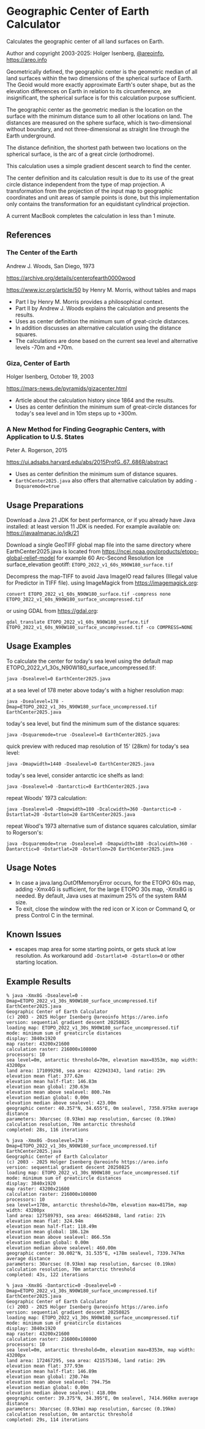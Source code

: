 # Geographic Center of Earth Calculator
Calculates the geographic center of all land surfaces on Earth.

Author and copyright 2003-2025:
Holger Isenberg, [@areoinfo](https://x.com/areoinfo), https://areo.info

Geometrically defined, the geographic center is the geometric median
of all land surfaces within the two dimensions of the spherical surface
of Earth. The Geoid would more exactly approximate Earth's outer shape,
but as the elevation differences on Earth in relation to its circumference,
are insignificant, the spherical surface is for this calculation purpose sufficient.

The geographic center as the geometric median is the location on the surface with the
minimum distance sum to all other locations on land. The distances are measured
on the sphere surface, which is two-dimensional without boundary,
and not three-dimensional as straight line through the Earth underground.

The distance definition, the shortest path between two locations
on the spherical surface, is the arc of a great circle (orthodrome).

This calculation uses a simple gradient descent search to find the center.

The center definition and its calculation result is due to its use of
the great circle distance independent from the type of map projection.
A transformation from the projection of the input map to geographic coordinates
and unit areas of sample points is done, but this implementation only contains
the transformation for an equidistant cylindrical projection.

A current MacBook completes the calculation in less than 1 minute.

## References

### The Center of the Earth
Andrew J. Woods, San Diego, 1973

https://archive.org/details/centerofearth0000wood

https://www.icr.org/article/50  by Henry M. Morris, without tables and maps

 * Part I by Henry M. Morris provides a philosophical context.
 * Part II by Andrew J. Woods explains the calculation and presents the results.
 * Uses as center definition the minimum sum of great-circle distances.
 * In addition discusses an alternative calculation using the distance squares.
 * The calculations are done based on the current sea level
  and alternative levels -70m and +70m.

### Giza, Center of Earth
Holger Isenberg, October 19, 2003

https://mars-news.de/pyramids/gizacenter.html

 * Article about the calculation history since 1864 and the results.
 * Uses as center definition the minimum sum of great-circle distances
   for today's sea level and in 10m steps up to +300m.

### A New Method for Finding Geographic Centers, with Application to U.S. States
Peter A. Rogerson, 2015

https://ui.adsabs.harvard.edu/abs/2015ProfG..67..686R/abstract

 * Uses as center definition the minimum sum of distance squares.
 * ```EarthCenter2025.java``` also offers that alternative calculation by adding ```-Dsquaremode=true```

## Usage Preparations
Download a Java 21 JDK for best performance, or if you already have Java
installed: at least version 11 JDK is needed.
For example available on: https://javaalmanac.io/jdk/21

Download a single GeoTIFF global map file into the same directory
where EarthCenter2025.java is located from
https://ncei.noaa.gov/products/etopo-global-relief-model
for example 60 Arc-Second Resolution Ice surface_elevation geotiff:
```ETOPO_2022_v1_60s_N90W180_surface.tif```

Decompress the map-TIFF to avoid Java ImageIO read failures
(Illegal value for Predictor in TIFF file).
using ImageMagick from https://imagemagick.org:
```
convert ETOPO_2022_v1_60s_N90W180_surface.tif -compress none ETOPO_2022_v1_60s_N90W180_surface_uncompressed.tif
```
or using GDAL from https://gdal.org:
```
gdal_translate ETOPO_2022_v1_60s_N90W180_surface.tif ETOPO_2022_v1_60s_N90W180_surface_uncompressed.tif -co COMPRESS=NONE
```

## Usage Examples
To calculate the center for today's sea level using the default
map ETOPO_2022_v1_30s_N90W180_surface_uncompressed.tif:
```
java -Dsealevel=0 EarthCenter2025.java
```

at a sea level of 178 meter above today's with a higher resolution map:
```
java -Dsealevel=178 -Dmap=ETOPO_2022_v1_30s_N90W180_surface_uncompressed.tif EarthCenter2025.java
```

today's sea level, but find the minimum sum of the distance squares:
```
java -Dsquaremode=true -Dsealevel=0 EarthCenter2025.java
```

quick preview with reduced map resolution of 15' (28km) for today's sea level:
```
java -Dmapwidth=1440 -Dsealevel=0 EarthCenter2025.java
```

today's sea level, consider antarctic ice shelfs as land:
```
java -Dsealevel=0 -Dantarctic=0 EarthCenter2025.java
```

repeat Woods' 1973 calculation:
```
java -Dsealevel=0 -Dmapwidth=180 -Dcalcwidth=360 -Dantarctic=0 -Dstartlat=20 -Dstartlon=20 EarthCenter2025.java
```

repeat Wood's 1973 alternative sum of distance squares calculation, similar to Rogerson's:
```
java -Dsquaremode=true -Dsealevel=0 -Dmapwidth=180 -Dcalcwidth=360 -Dantarctic=0 -Dstartlat=20 -Dstartlon=20 EarthCenter2025.java
```

## Usage Notes
 * In case a java.lang.OutOfMemoryError occurs,
   for the ETOPO 60s map, adding -Xmx4G is sufficient,
   for the large ETOPO 30s map, -Xmx8G is needed.
   By default, Java uses at maximum 25% of the system RAM size.
 * To exit, close the window with the red icon or X icon or Command Q,
   or press Control C in the terminal.

## Known Issues
 * escapes map area for some starting points, or gets stuck at low resolution.
   As workaround add ```-Dstartlat=0 -Dstartlon=0``` or other starting location.

## Example Results
```
% java -Xmx8G -Dsealevel=0 -Dmap=ETOPO_2022_v1_30s_N90W180_surface_uncompressed.tif EarthCenter2025.java
Geographic Center of Earth Calculator
(c) 2003 - 2025 Holger Isenberg @areoinfo https://areo.info
version: sequential gradient descent 20250825
loading map: ETOPO_2022_v1_30s_N90W180_surface_uncompressed.tif
mode: minimum sum of greatcircle distances
display: 3840x1920
map raster: 43200x21600
calculation raster: 216000x108000
processors: 10
sea level=0m, antarctic threshold=70m, elevation max=8353m, map width: 43200px
land area: 171099298, sea area: 422943343, land ratio: 29%
elevation mean flat: 377.62m
elevation mean half-flat: 146.83m
elevation mean global: 230.63m
elevation mean above sealevel: 800.74m
elevation median global: 0.00m
elevation median above sealevel: 423.00m
geographic center: 40.357°N, 34.655°E, 0m sealevel, 7358.975km average distance
parameters: 30arcsec (0.93km) map resolution, 6arcsec (0.19km) calculation resolution, 70m antarctic threshold
completed: 28s, 116 iterations
```

```
% java -Xmx8G -Dsealevel=178 -Dmap=ETOPO_2022_v1_30s_N90W180_surface_uncompressed.tif EarthCenter2025.java
Geographic Center of Earth Calculator
(c) 2003 - 2025 Holger Isenberg @areoinfo https://areo.info
version: sequential gradient descent 20250825
loading map: ETOPO_2022_v1_30s_N90W180_surface_uncompressed.tif
mode: minimum sum of greatcircle distances
display: 3840x1920
map raster: 43200x21600
calculation raster: 216000x108000
processors: 10
sea level=+178m, antarctic threshold=70m, elevation max=8175m, map width: 43200px
land area: 127589793, sea area: 466452848, land ratio: 21%
elevation mean flat: 324.94m
elevation mean half-flat: 118.49m
elevation mean global: 186.12m
elevation mean above sealevel: 866.55m
elevation median global: 0.00m
elevation median above sealevel: 460.00m
geographic center: 30.002°N, 31.535°E, +178m sealevel, 7339.747km average distance
parameters: 30arcsec (0.93km) map resolution, 6arcsec (0.19km) calculation resolution, 70m antarctic threshold
completed: 43s, 122 iterations
```

```
% java -Xmx8G -Dantarctic=0 -Dsealevel=0 -Dmap=ETOPO_2022_v1_30s_N90W180_surface_uncompressed.tif EarthCenter2025.java
Geographic Center of Earth Calculator
(c) 2003 - 2025 Holger Isenberg @areoinfo https://areo.info
version: sequential gradient descent 20250825
loading map: ETOPO_2022_v1_30s_N90W180_surface_uncompressed.tif
mode: minimum sum of greatcircle distances
display: 3840x1920
map raster: 43200x21600
calculation raster: 216000x108000
processors: 10
sea level=0m, antarctic threshold=0m, elevation max=8353m, map width: 43200px
land area: 172467295, sea area: 421575346, land ratio: 29%
elevation mean flat: 377.93m
elevation mean half-flat: 146.89m
elevation mean global: 230.74m
elevation mean above sealevel: 794.75m
elevation median global: 0.00m
elevation median above sealevel: 418.00m
geographic center: 39.375°N, 34.395°E, 0m sealevel, 7414.960km average distance
parameters: 30arcsec (0.93km) map resolution, 6arcsec (0.19km) calculation resolution, 0m antarctic threshold
completed: 29s, 114 iterations
```
